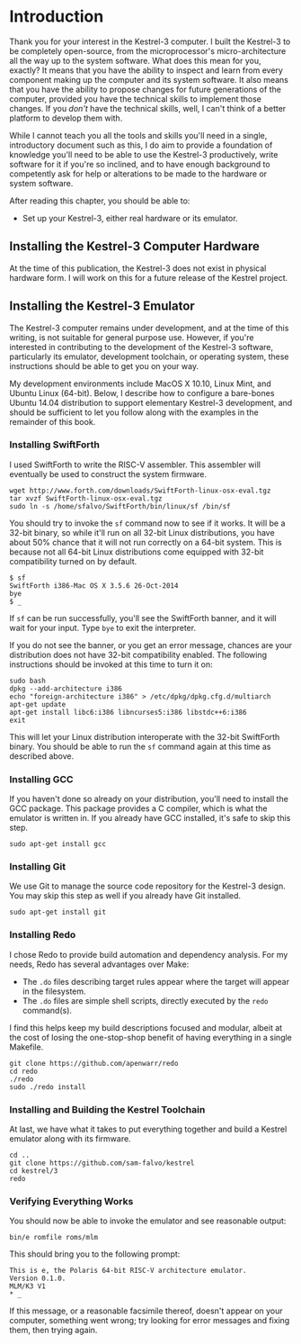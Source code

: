 # Introduction

Thank you for your interest in the Kestrel-3 computer.  I built the Kestrel-3 to be completely open-source, from the microprocessor's micro-architecture all the way up to the system software.  What does this mean for you, exactly?  It means that you have the ability to inspect and learn from every component making up the computer and its system software.  It also means that you have the ability to propose changes for future generations of the computer, provided you have the technical skills to implement those changes.  If you *don't* have the technical skills, well, I can't think of a better platform to develop them with.

While I cannot teach you all the tools and skills you'll need in a single, introductory document such as this, I do aim to provide a foundation of knowledge you'll need to be able to use the Kestrel-3 productively, write software for it if you're so inclined, and to have enough background to competently ask for help or alterations to be made to the hardware or system software.

After reading this chapter, you should be able to:

- Set up your Kestrel-3, either real hardware or its emulator.


## Installing the Kestrel-3 Computer Hardware

At the time of this publication, the Kestrel-3 does not exist in physical hardware form.  I will work on this for a future release of the Kestrel project.

## Installing the Kestrel-3 Emulator

The Kestrel-3 computer remains under development, and at the time of this writing, is not suitable for general purpose use.  However, if you're interested in contributing to the development of the Kestrel-3 software, particularly its emulator, development toolchain, or operating system, these instructions should be able to get you on your way.

My development environments include MacOS X 10.10, Linux Mint, and Ubuntu Linux (64-bit).  Below, I describe how to configure a bare-bones Ubuntu 14.04 distribution to support elementary Kestrel-3 development, and should be sufficient to let you follow along with the examples in the remainder of this book.

### Installing SwiftForth

I used SwiftForth to write the RISC-V assembler.  This assembler will eventually be used to construct the system firmware.

    wget http://www.forth.com/downloads/SwiftForth-linux-osx-eval.tgz
    tar xvzf SwiftForth-linux-osx-eval.tgz
    sudo ln -s /home/sfalvo/SwiftForth/bin/linux/sf /bin/sf

You should try to invoke the `sf` command now to see if it works.  It will be a 32-bit binary, so while it'll run on all 32-bit Linux distributions, you have about 50% chance that it will not run correctly on a 64-bit system.  This is because not all 64-bit Linux distributions come equipped with 32-bit compatibility turned on by default.

    $ sf
    SwiftForth i386-Mac OS X 3.5.6 26-Oct-2014
    bye
    $ _

If `sf` can be run successfully, you'll see the SwiftForth banner, and it will wait for your input.  Type `bye` to exit the interpreter.

If you do not see the banner, or you get an error message, chances are your distribution does not have 32-bit compatibility enabled.  The following instructions should be invoked at this time to turn it on:

    sudo bash
    dpkg --add-architecture i386
    echo "foreign-architecture i386" > /etc/dpkg/dpkg.cfg.d/multiarch
    apt-get update
    apt-get install libc6:i386 libncurses5:i386 libstdc++6:i386
    exit

This will let your Linux distribution interoperate with the 32-bit SwiftForth binary.  You should be able to run the `sf` command again at this time as described above.


### Installing GCC

If you haven't done so already on your distribution, you'll need to install the GCC package.  This package provides a C compiler, which is what the emulator is written in.  If you already have GCC installed, it's safe to skip this step.

    sudo apt-get install gcc

### Installing Git

We use Git to manage the source code repository for the Kestrel-3 design.  You may skip this step as well if you already have Git installed.

    sudo apt-get install git

### Installing Redo

I chose Redo to provide build automation and dependency analysis.  For my needs, Redo has several advantages over Make:

* The `.do` files describing target rules appear where the target will appear in the filesystem.
* The `.do` files are simple shell scripts, directly executed by the `redo` command(s).

I find this helps keep my build descriptions focused and modular, albeit at the cost of losing the one-stop-shop benefit of having everything in a single Makefile.

    git clone https://github.com/apenwarr/redo
    cd redo
    ./redo
    sudo ./redo install

### Installing and Building the Kestrel Toolchain

At last, we have what it takes to put everything together and build a Kestrel emulator along with its firmware.

    cd ..
    git clone https://github.com/sam-falvo/kestrel
    cd kestrel/3
    redo

### Verifying Everything Works

You should now be able to invoke the emulator and see reasonable output:

    bin/e romfile roms/mlm

This should bring you to the following prompt:

    This is e, the Polaris 64-bit RISC-V architecture emulator.
    Version 0.1.0.
    MLM/K3 V1
    * _

If this message, or a reasonable facsimile thereof, doesn't appear on your computer, something went wrong; try looking for error messages and fixing them, then trying again.

